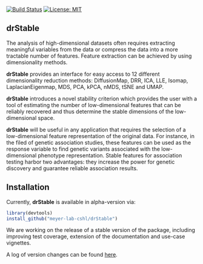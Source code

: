 
<!-- INDEX.md is generated from INDEX.Rmd. Please edit that file -->

[![Build
Status](https://travis-ci.org/meyer-lab-cshl/drStable.svg?branch=master)](https://travis-ci.org/meyer-lab-cshl/drStable)
[![License:
MIT](https://img.shields.io/badge/License-MIT-yellow.svg)](https://opensource.org/licenses/MIT)

## <i class="fas fa-shapes" aria-hidden="true"></i> drStable

The analysis of high-dimensional datasets often requires extracting
meaningful variables from the data or compress the data into a more
tractable number of features. Feature extraction can be achieved by
using dimensionality methods.

**drStable** provides an interface for easy access to 12 different
dimensionality reduction methods: DiffusionMap, DRR, ICA, LLE, Isomap,
LaplacianEigenmap, MDS, PCA, kPCA, nMDS, tSNE and UMAP.

**drStable** introduces a novel stability criterion which provides the
user with a tool of estimating the number of low-dimensional features
that can be reliably recovered and thus determine the stable dimensions
of the low-dimensional space.

**drStable** will be useful in any application that requires the
selection of a low-dimensional feature representation of the original
data. For instance, in the filed of genetic association studies, these
features can be used as the response variable to find genetic variants
associated with the low-dimensional phenotype representation. Stable
features for association testing harbor two advantages: they increase
the power for genetic discovery and guarantee reliable association
results.

## <i class="fa fa-rocket" aria-hidden="true"></i> Installation

Currently, **drStable** is available in alpha-version via:

``` r
library(devtools)
install_github("meyer-lab-cshl/drStable")
```

We are working on the release of a stable version of the package,
including improving test coverage, extension of the documentation and
use-case vignettes.

A log of version changes can be found
[here](https://github.com/meyer-lab-cshl/drStable/blob/master/NEWS.md).
